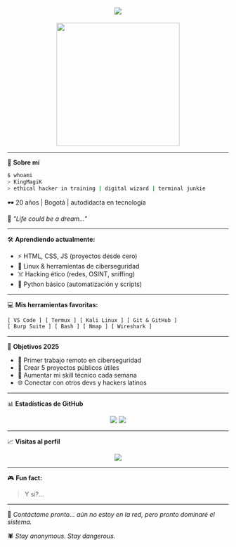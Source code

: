 <h1 align="center">
  <img src="https://readme-typing-svg.herokuapp.com?font=Fira+Code&size=24&pause=1000&color=00FFF0&center=true&vCenter=true&width=435&lines=Hola%2C+soy+MagiK+%F0%9F%94%A5;Programador+%7C+Coder+%7C+Sexy;Construyendo+Cosas+Increibles+...">
</h1>

<p align="center">
  <img src="https://camo.githubusercontent.com/0a0dc4ec78739f9c62b556ee154065af0de7b337110cfd95587770c4b3e269c7/68747470733a2f2f6d656469612e74656e6f722e636f6d2f7a7a6e746d325f3942336741414141432f6861636b65722e676966" width="280" />
</p>

---

🧠 **Sobre mí**

```bash
$ whoami
> KingMagiK
> ethical hacker in training | digital wizard | terminal junkie
```

🕶️ 20 años | Bogotá | autodidacta en tecnología

🌌 *"Life could be a dream..."*

---

🛠️ **Aprendiendo actualmente:**

- ⚡ HTML, CSS, JS (proyectos desde cero)
- 🐧 Linux & herramientas de ciberseguridad
- ☠️ Hacking ético (redes, OSINT, sniffing)
- 🧪 Python básico (automatización y scripts)

---

💻 **Mis herramientas favoritas:**

```txt
[ VS Code ] [ Termux ] [ Kali Linux ] [ Git & GitHub ]
[ Burp Suite ] [ Bash ] [ Nmap ] [ Wireshark ]
```

---

🎯 **Objetivos 2025**

- 💼 Primer trabajo remoto en ciberseguridad
- 🚀 Crear 5 proyectos públicos útiles
- 🧠 Aumentar mi skill técnico cada semana
- 🌐 Conectar con otros devs y hackers latinos

---

📊 **Estadísticas de GitHub**

<p align="center">
  <img src="https://github-readme-stats.vercel.app/api?username=KingMagiK&show_icons=true&theme=radical" />
  <img src="https://github-readme-stats.vercel.app/api/top-langs/?username=KingMagiK&layout=compact&theme=radical" />
</p>

---

📈 **Visitas al perfil**

<p align="center">
  <img src="https://komarev.com/ghpvc/?username=KingMagiK&label=Profile+Views&color=00fff0&style=flat">
</p>

---

🎮 **Fun fact:**  
> Y si?...

---

💬 *Contáctame pronto… aún no estoy en la red, pero pronto dominaré el sistema.*

🕷️ *Stay anonymous. Stay dangerous.*

